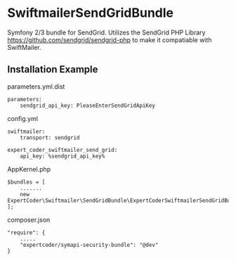 # SwiftmailerSendGridBundle

Symfony 2/3 bundle for SendGrid. Utilizes the SendGrid PHP Library https://github.com/sendgrid/sendgrid-php 
to make it compatiable with SwiftMailer.

## Installation Example

parameters.yml.dist
```
parameters:
    sendgrid_api_key: PleaseEnterSendGridApiKey
```

config.yml
```
swiftmailer:
    transport: sendgrid
    
expert_coder_swiftmailer_send_grid:
    api_key: %sendgrid_api_key%    
```

AppKernel.php
```
$bundles = [
    .......
    new ExpertCoder\Swiftmailer\SendGridBundle\ExpertCoderSwiftmailerSendGridBundle(),
];
```

composer.json
```
"require": {
    .....
    "expertcoder/symapi-security-bundle": "@dev"
}

```
